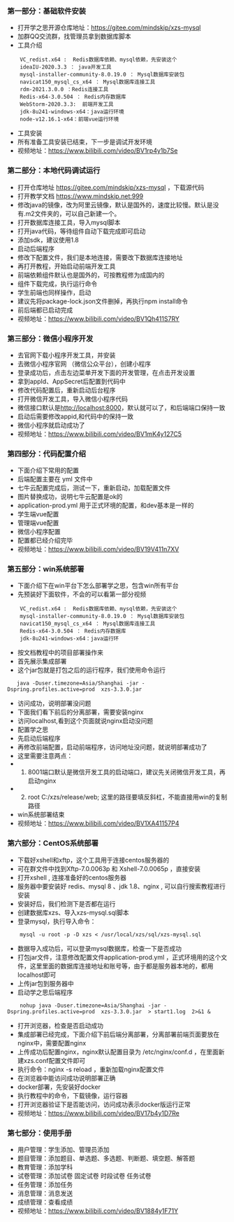 ### 第一部分：基础软件安装

* 打开学之思开源仓库地址：<https://gitee.com/mindskip/xzs-mysql>
* 加群QQ交流群，找管理员拿到数据库脚本
* 工具介绍

```软件简介
    VC_redist.x64 :  Redis数据库依赖、mysql依赖，先安装这个
    ideaIU-2020.3.3 ： java开发工具
    mysql-installer-community-8.0.19.0 ： Mysql数据库安装包
    navicat150_mysql_cs_x64 ： Mysql数据库连接工具
    rdm-2021.3.0.0 ：Redis连接工具
    Redis-x64-3.0.504 ： Redis内存数据库
    WebStorm-2020.3.3:  前端开发工具
    jdk-8u241-windows-x64：java运行环境
    node-v12.16.1-x64：前端vue运行环境
```

* 工具安装
* 所有准备工具安装已结束，下一步是调试开发环境
* 视频地址：<https://www.bilibili.com/video/BV1rp4y1b7Se>

### 第二部分：本地代码调试运行

* 打开仓库地址 <https://gitee.com/mindskip/xzs-mysql> ，下载源代码
* 打开教学文档 <https://www.mindskip.net:999>
* 修改java的镜像，改为阿里云镜像，默认是国外的，速度比较慢。默认是没有.m2文件夹的，可以自己新建一个。
* 打开数据库连接工具，导入mysql脚本
* 打开java代码，等待组件自动下载完成即可启动
* 添加sdk，建议使用1.8
* 启动后端程序
* 修改下配置文件，我们是本地连接，需要改下数据库连接地址
* 再打开教程，开始启动前端开发工具
* 前端依赖组件默认也是国外的，可按教程修为成国内的
* 组件下载完成，执行运行命令
* 学生前端也同样操作，启动
* 建议先将package-lock.json文件删掉，再执行npm install命令
* 前后端都已启动完成
* 视频地址：<https://www.bilibili.com/video/BV1Qh411S7RY>

### 第三部分：微信小程序开发

* 去官网下载小程序开发工具，并安装
* 去微信小程序官网 （微信公众平台），创建小程序
* 登录成功后，点击左边菜单开发下面的开发管理，在点击开发设置
* 拿到appId、AppSecret后配置到代码中
* 修改代码配置后，重新启动后台程序
* 打开微信开发工具，导入微信小程序代码
* 微信接口默认是<http://localhost:8000>，默认就可以了，和后端端口保持一致
* 启动后需要修改appid,和代码中的保持一致
* 微信小程序就启动成功了
* 视频地址：<https://www.bilibili.com/video/BV1mK4y127C5>

### 第四部分：代码配置介绍

* 下面介绍下常用的配置
* 后端配置主要在 yml 文件中
* 七牛云配置完成后，测试一下，重新启动，加载配置文件
* 图片替换成功，说明七牛云配置是ok的
* application-prod.yml  用于正式环境的配置，和dev基本是一样的
* 学生端vue配置
* 管理端vue配置
* 微信小程序配置
* 配置都已经介绍完毕
* 视频地址：<https://www.bilibili.com/video/BV19V411n7XV>

### 第五部分：win系统部署

* 下面介绍下在win平台下怎么部署学之思，包含win所有平台
* 先预装好下面软件，不会的可以看第一部分视频

```软件简介
    VC_redist.x64 :  Redis数据库依赖、mysql依赖，先安装这个
    mysql-installer-community-8.0.19.0 ： Mysql数据库安装包
    navicat150_mysql_cs_x64 ： Mysql数据库连接工具
    Redis-x64-3.0.504 ： Redis内存数据库
    jdk-8u241-windows-x64：java运行环
```

* 按文档教程中的项目部署操作来
* 首先展示集成部署
* 这个jar包就是打包之后的运行程序，我们使用命令运行

```运行命令
   java -Duser.timezone=Asia/Shanghai -jar -Dspring.profiles.active=prod  xzs-3.3.0.jar 
```

* 访问成功，说明部署没问题
* 下面我们看下前后的分离部署，需要安装nginx
* 访问localhost,看到这个页面就说nginx启动没问题
* 配置学之思
* 先启动后端程序
* 再修改前端配置，启动前端程序，访问地址没问题，就说明部署成功了
* 这里需要注意两点：
* 1. 8001端口默认是微信开发工具的启动端口，建议先关闭微信开发工具，再启动nginx
* 2. root C:/xzs/release/web;  这里的路径要填反斜杠，不能直接用win的复制路径
* win系统部署结束
* 视频地址：<https://www.bilibili.com/video/BV1XA41157P4>

### 第六部分：CentOS系统部署

* 下载好xshell和xftp，这个工具用于连接centos服务器的
* 可在群文件中找到Xftp-7.0.0063p 和 Xshell-7.0.0065p ，直接安装
* 打开xshell , 连接准备好的centos服务器
* 服务器中要安装好 redis、mysql 8 、jdk 1.8、nginx , 可以自行搜索教程进行安装
* 安装好后，我们检测下是否都在运行
* 创建数据库xzs、导入xzs-mysql.sql脚本
* 登录mysql，执行导入命令：

```脚本导入命令
    mysql -u root -p -D xzs < /usr/local/xzs/sql/xzs-mysql.sql
```

* 数据导入成功后，可以登录mysql数据库，检查一下是否成功
* 打包jar文件，注意修改配置文件application-prod.yml ，正式环境用的这个文件，这里里面的数据库连接地址和账号等，由于都是服务器本地的，都用localhost即可
* 上传jar包到服务器中
* 启动学之思后端程序

```运行命令
    nohup java -Duser.timezone=Asia/Shanghai -jar -Dspring.profiles.active=prod  xzs-3.3.0.jar  > start1.log  2>&1 &
```

* 打开浏览器，检查是否启动成功
* 集成部署已经完成，下面介绍下前后端分离部署，分离部署前端页面要放在nginx中，需要配置nginx
* 上传成功后配置nginx，nginx默认配置目录为 /etc/nginx/conf.d ，在里面新建xzs.conf配置文件即可
* 执行命令：nginx -s reload  ，重新加载nginx配置文件
* 在浏览器中能访问成功说明部署正确
* docker部署，先安装好docker
* 执行教程中的命令，下载镜像，运行容器
* 打开浏览器验证下是否能访问，访问成功表示docker版运行正常
* 视频地址：<https://www.bilibili.com/video/BV17b4y1D7Re>

### 第七部分：使用手册

* 用户管理：学生添加、管理员添加
* 题目管理：添加题目、单选题、多选题、判断题、填空题、解答题
* 教育管理：添加学科
* 试卷管理：添加试卷 固定试卷  时段试卷 任务试卷
* 任务管理：添加任务
* 消息管理：消息发送
* 成绩管理：查看成绩
* 视频地址：<https://www.bilibili.com/video/BV1884y1F71Y>

